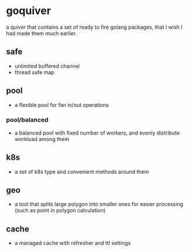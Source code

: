 # goquiver
a quiver that contains a set of ready to fire golang packages, that I wish I had made them much earlier.

## safe
- unlimited buffered channel
- thread safe map

## pool
- a flexible pool for fan in/out operations
### pool/balanced
- a balanced pool with fixed number of workers, and evenly distribute workload among them

## k8s
- a set of k8s type and convenient methods around them

## geo
- a tool that splits large polygon into smaller ones for easier processing (such as point in polygon calculation)

## cache
- a managed cache with refresher and ttl settings
